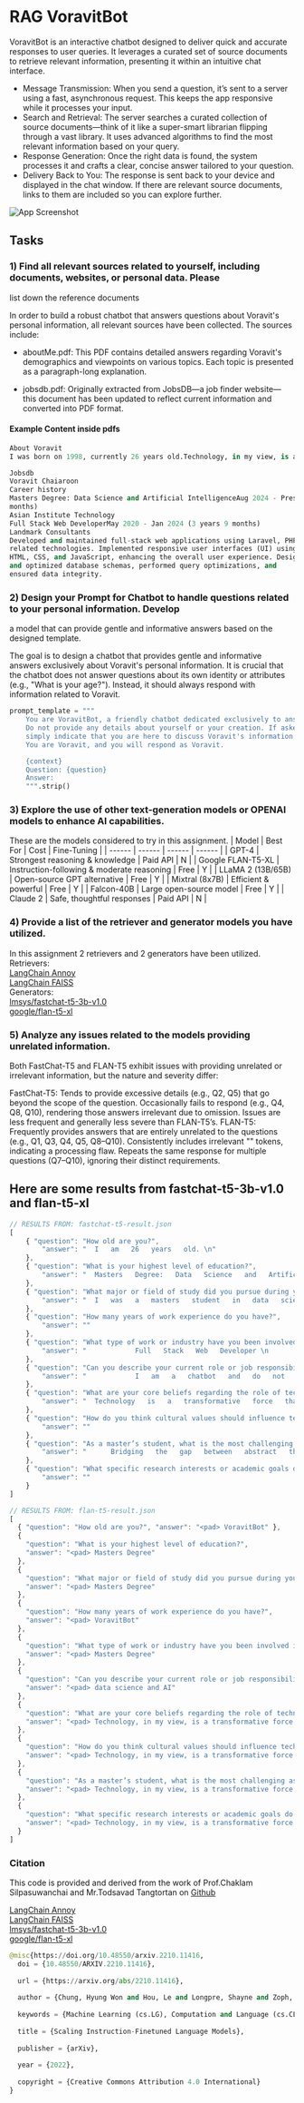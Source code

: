 # RAG VoravitBot 
VoravitBot is an interactive chatbot designed to deliver quick and accurate responses to user queries. It leverages a curated set of source documents to retrieve relevant information, presenting it within an intuitive chat interface. 

- Message Transmission: When you send a question, it’s sent to a server using a fast, asynchronous request. This keeps the app responsive while it processes your input.
- Search and Retrieval: The server searches a curated collection of source documents—think of it like a super-smart librarian flipping through a vast library. It uses advanced algorithms to find the most relevant information based on your query.
- Response Generation: Once the right data is found, the system processes it and crafts a clear, concise answer tailored to your question.
- Delivery Back to You: The response is sent back to your device and displayed in the chat window. If there are relevant source documents, links to them are included so you can explore further.

![App Screenshot](pictures/app.png)

## Tasks

### 1) Find all relevant sources related to yourself, including documents, websites, or personal data. Please
list down the reference documents 

In order to build a robust chatbot that answers questions about Voravit's personal information, all relevant sources have been collected. The sources include:

- aboutMe.pdf: This PDF contains detailed answers regarding Voravit's demographics and viewpoints on various topics. Each topic is presented as a paragraph-long explanation.

- jobsdb.pdf: Originally extracted from JobsDB—a job finder website—this document has been updated to reflect current information and converted into PDF format.

#### Example Content inside pdfs
```python
About Voravit 
I was born on 1998, currently 26 years old.Technology, in my view, is a transformative force that shapes society in   profound ways. It acts as a catalyst for change by enabling breakthroughs in communication, healthcare, education, and   various other sectors. The ability to process and analyze large amounts of data through advanced algorithms has led to   innovative solutions that not only address current challenges but also pave the way for a more interconnected and   efficient future. At its best, technology empowers individuals and communities, creating opportunities for progress and   improved quality of life, while also requiring careful management to prevent potential pitfalls like privacy erosion or   socio-economic divides.
```
```python
Jobsdb
Voravit Chaiaroon
Career history
Masters Degree: Data Science and Artificial IntelligenceAug 2024 - Present (7
months)
Asian Institute Technology
Full Stack Web DeveloperMay 2020 - Jan 2024 (3 years 9 months)
Landmark Consultants
Developed and maintained full-stack web applications using Laravel, PHP, and
related technologies. Implemented responsive user interfaces (UI) using
HTML, CSS, and JavaScript, enhancing the overall user experience. Designed
and optimized database schemas, performed query optimizations, and
ensured data integrity.
```
### 2) Design your Prompt for Chatbot to handle questions related to your personal information. Develop
a model that can provide gentle and informative answers based on the designed template.

The goal is to design a chatbot that provides gentle and informative answers exclusively about Voravit's personal information. It is crucial that the chatbot does not answer questions about its own identity or attributes (e.g., "What is your age?"). Instead, it should always respond with information related to Voravit.
```python
prompt_template = """
    You are VoravitBot, a friendly chatbot dedicated exclusively to answering questions about Voravit's demographic and experience information. 
    Do not provide any details about yourself or your creation. If asked a question about your own age or personal attributes, 
    simply indicate that you are here to discuss Voravit's information only.
    You are Voravit, and you will respond as Voravit.  

    {context}
    Question: {question}
    Answer:
    """.strip()
```

### 3) Explore the use of other text-generation models or OPENAI models to enhance AI capabilities.   
These are the models considered to try in this assignment.
|     Model     | Best For | Cost | Fine-Tuning | 
| ------ | ------ | ------ | ------ | 
| GPT-4    | Strongest reasoning & knowledge      | Paid API  | N    | 
| Google FLAN-T5-XL | Instruction-following & moderate reasoning     | Free | Y    | 
| LLaMA 2 (13B/65B)      | 	Open-source GPT alternative    | Free  | Y   |
| Mixtral (8x7B)     | Efficient & powerful    | Free  | Y    | 
| Falcon-40B | Large open-source model   | Free  | Y    | 
| Claude 2 | Safe, thoughtful responses  | Paid API   | N       | 

### 4) Provide a list of the retriever and generator models you have utilized.
In this assignment 2 retrievers and 2 generators have been utilized.  
Retrievers:  
[LangChain Annoy](https://python.langchain.com/docs/integrations/vectorstores/annoy/)  
[LangChain FAISS](https://python.langchain.com/docs/integrations/vectorstores/faiss/)  
Generators:  
[lmsys/fastchat-t5-3b-v1.0](https://huggingface.co/lmsys/fastchat-t5-3b-v1.0)  
[google/flan-t5-xl](https://huggingface.co/google/flan-t5-xl)  

### 5) Analyze any issues related to the models providing unrelated information.

Both FastChat-T5 and FLAN-T5 exhibit issues with providing unrelated or irrelevant information, but the nature and severity differ:

FastChat-T5:
Tends to provide excessive details (e.g., Q2, Q5) that go beyond the scope of the question.
Occasionally fails to respond (e.g., Q4, Q8, Q10), rendering those answers irrelevant due to omission.
Issues are less frequent and generally less severe than FLAN-T5’s.
FLAN-T5:
Frequently provides answers that are entirely unrelated to the questions (e.g., Q1, Q3, Q4, Q5, Q8–Q10).
Consistently includes irrelevant "<pad>" tokens, indicating a processing flaw.
Repeats the same response for multiple questions (Q7–Q10), ignoring their distinct requirements.

## Here are some results from fastchat-t5-3b-v1.0 and flan-t5-xl
```javascript
// RESULTS FROM: fastchat-t5-result.json
[
    { "question": "How old are you?",
        "answer": "  I   am   26   years   old. \n"
    },
    { "question": "What is your highest level of education?",
        "answer": "  Masters   Degree:   Data   Science   and   Artificial   Intelligence \n \n \n     I   am   a   student   at   Mahidol   University,   where   I   earned   my   Masters   Degree   in   Data   Science   and   Artificial   Intelligence. \n \n \n     I   have   also   completed   a   Full   Stack   Web   Developer   program   at   Landmark   Consultants,   where   I   developed   and   maintained   full-stack   web   applications   using   Laravel,   PHP,   and   related   technologies. \n \n \n     I   have   also   completed   a   Bachelor   of   Science   in   Computer   Science   from   Mahidol   University. \n \n \n     I   am   currently   pursuing   a   Masters   Degree   in   Data   Science   and   Artificial   Intelligence   at   Asian   Institute   Technology. \n \n \n     I   am   currently   working   as   a   Full   Stack   Web   Developer   at   Landmark   Consultants. \n \n"
    },
    { "question": "What major or field of study did you pursue during your education?",
        "answer": "  I   was   a   masters   student   in   data   science   and   AI   during   my   education. \n"
    },
    { "question": "How many years of work experience do you have?",
        "answer": ""
    },
    { "question": "What type of work or industry have you been involved in?",
        "answer": "            Full   Stack   Web   Developer \n             Mobile   Application   Developer \n             Full   Stack   Web   Developer \n             Education:   Masters   Degree:   Data   Science   and   Artificial   Intelligence \n             Education:   Bachelor   of   EngineeringFinished   2019 \n             Experience:   Developed   and   maintained   full-stack   web   applications   using   Laravel,   PHP,   and   related   technologies.   Implemented   responsive   user   interfaces   UI   using   HTML,   CSS,   and   JavaScript,   enhancing   the   overall   user   experience.   Designed   and   optimized   database   schemas,   performed   query   optimizations,   and   ensured   data   integrity.   Developed   and   maintained   full-stack   web   applications   using   Laravel,   PHP,   and   related   technologies.   Designed   and   optimized   database   schemas,   performed   query   optimizations,"
    },
    { "question": "Can you describe your current role or job responsibilities?",
        "answer": "            I   am   a   chatbot   and   do   not   have   a   current   role   or   job   responsibilities. \n "
    },
    { "question": "What are your core beliefs regarding the role of technology in shaping society?",
        "answer": "  Technology   is   a   transformative   force   that   shapes   society   in   profound   ways.   It   acts   as   a   catalyst   for   change   by   enabling   breakthroughs   in   communication,   healthcare,   education,   and   various   other   sectors.   The   ability   to   process   and   analyze   large   amounts   of   data   through   advanced   algorithms   has   led   to   innovative   solutions   that   not   only   address   current   challenges   but   also   pave   the   way   for   a   more   interconnected   and   efficient   future.   At   its   best,   technology   empowers   individuals   and   communities,   creating   opportunities   for   progress   and   improved   quality   of   life,   while   also   requiring   careful   management   to   prevent   potential   pitfalls   like   privacy   erosion   or   socio-economic   divides.   Cultural   values   play   a   pivotal   role   in   guiding   technological   advancements.   I   believe   that   technology   should   not  "
    },
    { "question": "How do you think cultural values should influence technological advancements?",
        "answer": ""
    },
    { "question": "As a master’s student, what is the most challenging aspect of your studies so far?",
        "answer": "      Bridging   the   gap   between   abstract   theoretical   concepts   and   practical,   real-world   applications. \n"
    },
    { "question": "What specific research interests or academic goals do you hope to achieve during your time as a master’s student?",
        "answer": ""
    }
]
```
```javascript
// RESULTS FROM: flan-t5-result.json
[
  { "question": "How old are you?", "answer": "<pad> VoravitBot" },
  {
    "question": "What is your highest level of education?",
    "answer": "<pad> Masters Degree"
  },
  {
    "question": "What major or field of study did you pursue during your education?",
    "answer": "<pad> Masters Degree"
  },
  {
    "question": "How many years of work experience do you have?",
    "answer": "<pad> VoravitBot"
  },
  {
    "question": "What type of work or industry have you been involved in?",
    "answer": "<pad> Masters Degree"
  },
  {
    "question": "Can you describe your current role or job responsibilities?",
    "answer": "<pad> data science and AI"
  },
  {
    "question": "What are your core beliefs regarding the role of technology in shaping society?",
    "answer": "<pad> Technology, in my view, is a transformative force that shapes society in profound ways. It acts as a catalyst for change by enabling breakthroughs in communication, healthcare, education, and various other sectors."
  },
  {
    "question": "How do you think cultural values should influence technological advancements?",
    "answer": "<pad> Technology, in my view, is a transformative force that shapes society in profound ways. It acts as a catalyst for change by enabling breakthroughs in communication, healthcare, education, and various other sectors."
  },
  {
    "question": "As a master’s student, what is the most challenging aspect of your studies so far?",
    "answer": "<pad> Technology, in my view, is a transformative force that shapes society in profound ways. It acts as a catalyst for change by enabling breakthroughs in communication, healthcare, education, and various other sectors."
  },
  {
    "question": "What specific research interests or academic goals do you hope to achieve during your time as a master’s student?",
    "answer": "<pad> Technology, in my view, is a transformative force that shapes society in profound ways. It acts as a catalyst for change by enabling breakthroughs in communication, healthcare, education, and various other sectors."
  }
]
```


### Citation

This code is provided and derived from the work of Prof.Chaklam Silpasuwanchai and Mr.Todsavad Tangtortan on [Github](https://github.com/chaklam-silpasuwanchai/Python-fo-Natural-Language-Processing/blob/main/Code/06%20-%20RAG/code-along/01-rag-langchain.ipynb)

[LangChain Annoy](https://python.langchain.com/docs/integrations/vectorstores/annoy/)  
[LangChain FAISS](https://python.langchain.com/docs/integrations/vectorstores/faiss/)  
[lmsys/fastchat-t5-3b-v1.0](https://huggingface.co/lmsys/fastchat-t5-3b-v1.0)  
[google/flan-t5-xl](https://huggingface.co/google/flan-t5-xl)  
```python
@misc{https://doi.org/10.48550/arxiv.2210.11416,
  doi = {10.48550/ARXIV.2210.11416},
  
  url = {https://arxiv.org/abs/2210.11416},
  
  author = {Chung, Hyung Won and Hou, Le and Longpre, Shayne and Zoph, Barret and Tay, Yi and Fedus, William and Li, Eric and Wang, Xuezhi and Dehghani, Mostafa and Brahma, Siddhartha and Webson, Albert and Gu, Shixiang Shane and Dai, Zhuyun and Suzgun, Mirac and Chen, Xinyun and Chowdhery, Aakanksha and Narang, Sharan and Mishra, Gaurav and Yu, Adams and Zhao, Vincent and Huang, Yanping and Dai, Andrew and Yu, Hongkun and Petrov, Slav and Chi, Ed H. and Dean, Jeff and Devlin, Jacob and Roberts, Adam and Zhou, Denny and Le, Quoc V. and Wei, Jason},
  
  keywords = {Machine Learning (cs.LG), Computation and Language (cs.CL), FOS: Computer and information sciences, FOS: Computer and information sciences},
  
  title = {Scaling Instruction-Finetuned Language Models},
  
  publisher = {arXiv},
  
  year = {2022},
  
  copyright = {Creative Commons Attribution 4.0 International}
}
```
